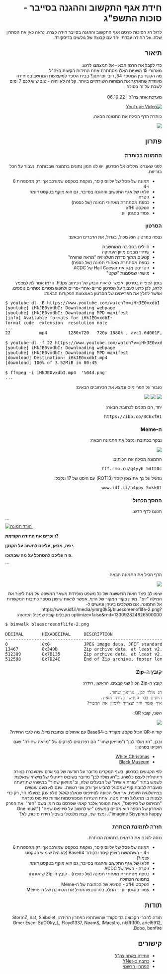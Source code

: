 <div dir="rtl">
<h1>חידת אגף התקשוב וההגנה בסייבר - סוכות התשפ"ג</h1>
<p>
לרגל חג הסוכות פרסם אגף התקשוב וההגנה בסייבר חידה קצרה. נראה כאן את הפתרון שלה. על החידה עבדתי יחד עם קבוצה של גולשים בדיסקורד. 
</p>

<h2>תיאור</h2>
<p>
 כדי לקבל את הרמז הבא - אל תמצמצו לרגע:
<br/>
מאחורי 15 השניות האלו מסתתרת אחת החידות הקשות בצה"ל
<br/>
מה הקשר בין המספר 64, דובי ופרתנון? בבית הספר למקצועות המחשב בנו חידה מיוחדת שתאתגר את המוחות היצירתיים ביותר. קל זה לא יהיה - טוב שיש לכם 7 ימים לשבת על זה בסוכה
<br/>
<br/>
מערכת אתר צה"ל | 06.10.22
</p>

[![YouTube Video](https://img.youtube.com/vi/iHkJE0vxdbI/0.jpg)](https://www.youtube.com/watch?v=iHkJE0vxdbI)

<p>
כותרת הדף הכילה את התמונה הבאה:
</p>

![](images/artboard-1-4x-100.png)


<h2>פתרון</h2>

<h3>התמונה בכותרת</h3>

<p>
לפני שאנחנו צוללים אל הסרטון, יש לנו המון נתונים בתמונה שבכותרת. נעבור על הכל בזריזות.
</p>

<ul>
    <li>תמונה של פסל של יוליוס קיסר, מוקפת בטקסט שמורכב אך ורק מהספרות 6 ו-4</li>
    <li>הלוגו של אגף התקשוב וההגנה בסייבר, גם הוא מוקף בטקסט דומה</li>
    <li>גיטרה</li>
    <li>כספת מסתתרת מאחורי תמונה (של כספת)</li>
    <li>הטקסט xfHl</li>
    <li>עמוד בסגנון יווני</li>
</ul>


<h3>הסרטון</h3>

<p>
נצפה בסרטון. הוא מכיל, בגדול, את הדברים הבאים:
</p>

<ul>
    <li>חיילים בסביבה ממוחשבת</li>
    <li>שרידי מבנים מיוון העתיקה</li>
    <li>קטעים מתוך סדרת הטלוויזיה "מראה שחורה"</li>
    <li>כספת מסתתרת מאחורי תמונה (של כספת)</li>
    <li>גיטריסט מנגן את Hail Caesar של ACDC</li>
    <li>מישהי שמסמנת "שקט"</li>
</ul>

<p>
בזמן הצפייה בסרטון, אפשר לראות הבזק של הכיתוב https. הרמז אמר לא למצמץ לרגע, לכן כדאי לעבור על הסרטון פריים-אחרי-פריים ולחפש מסרים נסתרים נוספים. אפשר לחלץ את הפריימים של הסרטון באמצעות הפקודות הבאות:
</p>

<pre dir="ltr">
$ youtube-dl -F https://www.youtube.com/watch?v=iHkJE0vxdbI
[youtube] iHkJE0vxdbI: Downloading webpage
[youtube] iHkJE0vxdbI: Downloading MPD manifest
[info] Available formats for iHkJE0vxdbI:
format code  extension  resolution note
...
22           mp4        1280x720   720p 1880k , avc1.64001F, 25fps, mp4a.40.2 (44100Hz) (best)

$ youtube-dl -f 22 https://www.youtube.com/watch?v=iHkJE0vxdbI
[youtube] iHkJE0vxdbI: Downloading webpage
[youtube] iHkJE0vxdbI: Downloading MPD manifest
[download] Destination: iHkJE0vxdbI.mp4
[download] 100% of 3.52MiB in 00:45

$ ffmpeg -i iHkJE0vxdbI.mp4  '%04d.png'
...
</pre>

<p>
נעבור על הפריימים ונמצא את הכיתובים הבאים:
</p>

![](images/0119.jpg)
![](images/0166.jpg)
![](images/0250.jpg)

<p>
יחד, הם מפנים לכתובת הבאה:
</p>

<pre>
https://ibb.co/3CkxfH1
</pre>

<h3>ה-Meme</h3>

<p>
נבקר בכתובת ונקבל את התמונה הבאה:
</p>

![](images/meme.png)

<p>
התמונה מכילה את הכיתוב:
</p>

<pre>
fff.rmo.ru/q4yyh_5dtt0c
</pre>

נפעיל על כך את צופן קיסר (ROT13) עם היסט של 17 ונקבל:

<pre>
www.idf.il/h4ppy_5ukk0t
</pre>

<h3>המסך הכחול</h3>

<p>
הגענו לדף חדש:
</p>

<div dir="ltr">
```
<div class=image-slider-wrap>
    <div class=image-slider>
        <div class=item-slide>
            <a href="/media/ymrg0k5j/bluescreenoflife-2.png?optimize=false" target=_blank download class=download-image>
                <img src="/images/ico-download-small.png" class=img-fluid alt="הורד תמונה"/>
            </a>
            <a href="/media/ymrg0k5j/bluescreenoflife-2.png" class=image-link>
                <img src="/media/ymrg0k5j/bluescreenoflife-2.png?anchor=center&amp;mode=crop&amp;width=590&amp;rnd=133092824826500000" alt="" class=img-fluid>
            </a>
        </div>
    </div>
</div>
<div class=text-wrapper>
    <p><strong>ז וכרים את החידה הקודמת?</strong></p>
    <p><strong>י פה, מכאן, עליכם לחשוב על הקנקן.</strong></p>
    <p><strong>פ ה עליכם להסתכל על מה שבתוכו.</strong></p>
</div>
```
</div>

<p>
הדף הכיל את התמונה הבאה:
</p>

![](images/bluescreenoflife-2.jpg)

<p>
שימו לב כיצד האות הראשונה של כל משפט מופרדת משאר המשפט על מנת ליצור את המילה "זיפ". מעיון בקוד המקור של הדף, אפשר לראות שישנן מספר כתובות המקשרות אל התמונה. אם משלבים ביניהן וניגשים ל-https://www.idf.il/media/ymrg0k5j/bluescreenoflife-2.png?optimize=false&rnd=133092824826500000 מקבלים קובץ שמכיל הפתעה:
</p>

<pre dir="ltr">
$ binwalk bluescreenoflife-2.png

DECIMAL       HEXADECIMAL     DESCRIPTION
--------------------------------------------------------------------------------
0             0x0             JPEG image data, JFIF standard 1.01
13467         0x349B          Zip archive data, at least v2.0 to extract, compressed size: 498799, uncompressed size: 546086, name: secret/QR.png
512309        0x7D135         Zip archive data, at least v2.0 to extract, compressed size: 110, uncompressed size: 172, name: secret/riddle.txt
512588        0x7D24C         End of Zip archive, footer length: 22
</pre>

<h3>קובץ ה-Zip</h3>
<p>
קובץ ה-Zip הכיל שני קבצים. הראשון, חידה:
</p>

<pre>
חג מולד לבן, מוזיאון שחור. 
היוונים כבר הענישו בצורה הזאת. 
איך אומר הזר שצריך לדמיין את הגיבור?
</pre>

<p>
השני, קובץ QR:
</p>

![](images/QR.png)

<p>
קוד ה-QR הכיל טקסט מקודד ב-Base64 עם איחולים וכתובת מייל. מה לגבי החידה?
</p>


<p>
ובכן, "חג מולד לבן" ו"מוזיאון שחור" הם רפרנסים לפרקים של "מראה שחורה" שגם הופיעו בסרטון:
</p>

<ul>
    <li><a href="https://en.wikipedia.org/wiki/White_Christmas_(Black_Mirror)">White Christmas</a></li>
    <li><a href="https://en.wikipedia.org/wiki/Black_Museum_(Black_Mirror)">Black Museum</a></li>
</ul>

<p>
לפי הקטעים בסרטון, בשני המקרים מדובר על תודעה של בני אדם שמועברת בצורה דיגיטלית לעצם כלשהו. ב"חג מולד לבן" מדובר בשיבוט דיגיטלי של מישהי שנאלצת לשמש בתור "עוזרת אישית" של הבעלים שלה, וב"מוזיאון שחור" במישהי שתודעתה מועברת לבובת קוף שמסוגל להביע אך ורק שני רגשות. ישנם לא מעט עונשים במיתולוגיה היוונית, אך אולי הכוונה לסיזיפוס שנאלץ לגלגל סלע ענק במעלה הר, רק כדי לצפות בו מתגלגל חזרה מטה. אחת היצירות המפורסמות אודות סיזיפוס נקראת "המיתוס של סיזיפוס", מאת הסופר אלבר קאמי שפרסם גם רומן בשם "הזר". את הפרק האחרון של הספר הוא מסיים במשפט "יש לחשוב על סיזיפוס שמח" ("One must imagine Sisyphus happy"). ומצד שני, קצת מלנכולי בשביל חידת סוכות, לא?
</p>

<h3>חזרה לתמונת הכותרת</h3>

<p>
ננסה לסכם את הרמזים בתמונת הכותרת.
</p>

<ul>
    <li>תמונה של פסל של יוליוס קיסר, מוקפת בטקסט שמורכב אך ורק מהספרות 6 ו-4 - השתמשנו בצופן קיסר ובקידוד Base64 (לא היה שימוש בטקסט עצמו?)</li>
    <li>הלוגו של אגף התקשוב וההגנה בסייבר, גם הוא מוקף בטקסט דומה</li>
    <li>גיטרה - השיר של ACDC</li>
    <li>כספת מסתתרת מאחורי תמונה (של כספת) - קובץ ה-Zip שהסתתר בתמונה הכחולה</li>
    <li>הטקסט xfHl - הסיפא של הכתובת של ה-Meme</li>
    <li>עמוד בסגנון יווני - החלק בסרטון שהתחיל את הכתובת של ה-Meme</li>
</ul>

<h2>תודות</h2>

<p>
תודה לחברי הקבוצה בדיסקורד שהשתתפו בפתרון החידה: StormZ, nat, Shibolet, Omer Esco, SpOOky_L, Floyd1337, NoamS, IMaestro, nktfh100, ariel5912, Bobo, bonfire.
</p>


<h2>קישורים</h2>
<ul>
    <li><a href="https://www.idf.il/%D7%90%D7%AA%D7%A8%D7%99-%D7%99%D7%97%D7%99%D7%93%D7%95%D7%AA/%D7%90%D7%92%D7%A3-%D7%94%D7%AA%D7%A7%D7%A9%D7%95%D7%91-%D7%95%D7%94%D7%94%D7%92%D7%A0%D7%94-%D7%91%D7%A1%D7%91-%D7%A8/%D7%9B%D7%9C-%D7%94%D7%9B%D7%AA%D7%91%D7%95%D7%AA/2022/%D7%97%D7%99%D7%93%D7%AA-%D7%AA%D7%A7%D7%A9%D7%95%D7%91-%D7%A1%D7%A8%D7%98%D7%95%D7%9F-%D7%90%D7%A1%D7%A7%D7%99%D7%99%D7%A4-%D7%A8%D7%95%D7%9D-%D7%91%D7%A1%D7%9E%D7%97-%D7%9E%D7%97%D7%A9%D7%91-%D7%A6%D7%95%D7%A4%D7%9F-%D7%A7%D7%95%D7%93-%D7%A1%D7%95%D7%9B%D7%95%D7%AA/">החידה באתר צה"ל</a></li>
    <li><a href="https://www.ynet.co.il/news/article/skdki8nzj">כתבה ב-YNet</a></li>
    <li><a href="https://www.idf.il/%D7%90%D7%AA%D7%A8%D7%99-%D7%99%D7%97%D7%99%D7%93%D7%95%D7%AA/%D7%90%D7%92%D7%A3-%D7%94%D7%AA%D7%A7%D7%A9%D7%95%D7%91-%D7%95%D7%94%D7%94%D7%92%D7%A0%D7%94-%D7%91%D7%A1%D7%91-%D7%A8/%D7%9B%D7%9C-%D7%94%D7%9B%D7%AA%D7%91%D7%95%D7%AA/2022/%D7%97%D7%99%D7%93%D7%AA-%D7%AA%D7%A7%D7%A9%D7%95%D7%91-%D7%91%D7%A1%D7%9E-%D7%97-%D7%A1%D7%A8%D7%98%D7%95%D7%9F-%D7%A8%D7%9E%D7%96%D7%99%D7%9D-%D7%A4%D7%AA%D7%A8%D7%95%D7%A0%D7%95%D7%AA-%D7%9E%D7%97%D7%A9%D7%91-%D7%A7%D7%95%D7%93-%D7%A6%D7%95%D7%A4%D7%9F-%D7%99%D7%95%D7%95%D7%A0%D7%99%D7%9D-%D7%A1%D7%99%D7%96%D7%99%D7%A4%D7%95%D7%A1-%D7%A7%D7%99%D7%A1%D7%A8/">הפתרון הרשמי</a></li>
</ul>

</div>